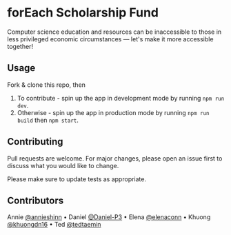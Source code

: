 # forEach Scholarship Fund

Computer science education and resources can be inaccessible to those in less privileged economic circumstances — let's make it more accessible together!

## Usage

Fork & clone this repo, then

1. To contribute - spin up the app in development mode by running `npm run dev`.
2. Otherwise - spin up the app in production mode by running `npm run build` then `npm start`.

## Contributing
Pull requests are welcome. For major changes, please open an issue first to discuss what you would like to change.

Please make sure to update tests as appropriate.

## Contributors

Annie [@annieshinn](https://github.com/annieshinn) • Daniel [@Daniel-P3](https://github.com/Daniel-P3) • Elena [@elenaconn](https://github.com/elenaconn) • Khuong [@khuongdn16](https://github.com/khuongdn16) • Ted [@tedtaemin](https://github.com/tedtaemin)

